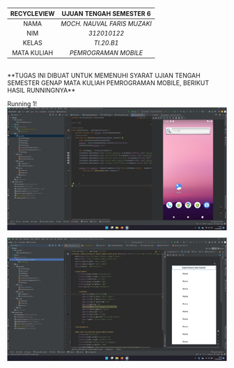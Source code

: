 | RECYCLEVIEW | UJUAN TENGAH SEMESTER 6 |
| :---: | :---: |
| NAMA            | *MOCH. NAUVAL FARIS MUZAKI* |
| NIM             | *312010122* |
| KELAS           | *TI.20.B1* |
| MATA KULIAH     | *PEMROGRAMAN MOBILE* | 
<br>
**TUGAS INI DIBUAT UNTUK MEMENUHI SYARAT UJIAN TENGAH SEMESTER GENAP MATA KULIAH PEMROGRAMAN MOBILE, BERIKUT HASIL RUNNINGNYA**

Running 1!
![running](running.jpg)<br>

![running2](running2.jpg)<br>
